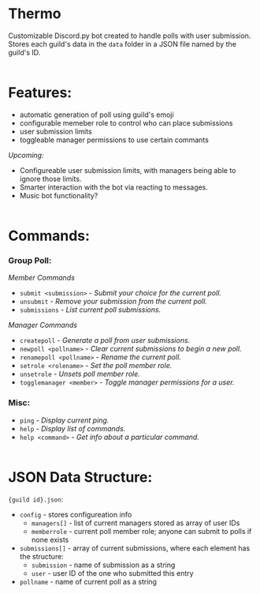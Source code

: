 # Thermo
Customizable D<span>iscord.py<span> bot created to handle polls with user submission. Stores each guild's data in the `data` folder in a JSON file named by the guild's ID.
<br><br>

# Features:
- automatic generation of poll using guild's emoji
- configurable memeber role to control who can place submissions
- user submission limits
- toggleable manager permissions to use certain commants

*Upcoming:*
- Configureable user submission limits, with managers being able to ignore those limits.
- Smarter interaction with the bot via reacting to messages.
- Music bot functionality?
<br><br>

# Commands:
### **Group Poll:**
*Member Commands*
- `submit <submission>` - *Submit your choice for the current poll.*
- `unsubmit` - *Remove your submission from the current poll.*
- `submissions` - *List current poll submissions.*

*Manager Commands*
- `createpoll` - *Generate a poll from user submissions.*
- `newpoll <pollname>` - *Clear current submissions to begin a new poll.*
- `renamepoll <pollname>` - *Rename the current poll.*
- `setrole <rolename>` - *Set the poll member role.*
- `unsetrole` - *Unsets poll member role.*
- `togglemanager <member>` - *Toggle manager permissions for a user.*

### **Misc:**
- `ping` - *Display current ping.*
- `help` - *Display list of commands.*
- `help <command>` - *Get info about a particular command.*
<br><br>

# JSON Data Structure:
`{guild id}.json`:
- `config` - stores configureation info
	- `managers[]` - list of current managers stored as array of user IDs 
	- `memberrole` - current poll member role; anyone can submit to polls if none exists
- `submissions[]` - array of current submissions, where each element has the structure:
	- `submission` - name of submission as a string
	- `user` - user ID of the one who submitted this entry
- `pollname` - name of current poll as a string

